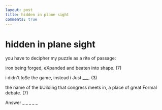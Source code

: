 ```yaml
---
layout: post
title: hidden in plane sight
comments: true
---
```

# hidden in plane sight
you have to decipher my puzzle as a rite of passage:





iron being forged, eXpanded and beaten into shape. (7)

i didn't loSe the game, instead i Just ___. (3)

the name of the bUilding that congress meets in, a place of great Formal debate. (7)




Answer _ _ _ _ _